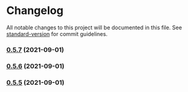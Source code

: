 # Changelog

All notable changes to this project will be documented in this file. See [standard-version](https://github.com/conventional-changelog/standard-version) for commit guidelines.

### [0.5.7](https://github.com/Keylenn/cohook/compare/v0.5.6...v0.5.7) (2021-09-01)

### [0.5.6](https://github.com/Keylenn/cohook/compare/v0.5.5...v0.5.6) (2021-09-01)

### [0.5.5](https://github.com/Keylenn/cohook/compare/v0.5.4...v0.5.5) (2021-09-01)
